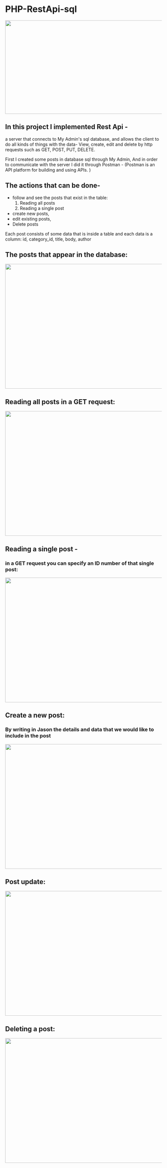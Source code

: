 # PHP-RestApi-sql
<img src="https://miro.medium.com/max/940/1*YW9N3wbkhZ7DoiJIxVGgZw.png" width="600" height="300">

## In this project I implemented Rest Api -
a server that connects to My Admin's sql database, 
and allows the client to do all kinds of things with the data-
View, create, edit and delete by http requests such as GET, POST, PUT, DELETE.

First I created some posts in database sql through My Admin,
And in order to communicate with the server I did it through Postman -
(Postman is an API platform for building and using APIs. )
## The actions that can be done-
- follow and see the posts that exist in the table: 
    1) Reading all posts
    2) Reading a single post
- create new posts,
- edit existing posts,
- Delete posts

Each post consists of some data that is inside a table and each data is a column:
id, category_id, title, body, author

## The posts that appear in the database: 
<img src="https://user-images.githubusercontent.com/57721728/205157211-ec59b47a-45bf-4521-b6f0-7b90b380e010.png" width="800" height="400">

## Reading all posts in a GET request:

<img src="https://user-images.githubusercontent.com/57721728/205159950-219fec36-eaf5-40f1-a618-ab4ed94aa332.png" width="800" height="400">

## Reading a single post - 
### in a GET request you can specify an ID number of that single post:
<img src="https://user-images.githubusercontent.com/57721728/205160030-1c250e8b-f5b9-40bf-bd71-276f261dce81.png" width="800" height="400">

## Create a new post:
### By writing in Jason the details and data that we would like to include in the post

<img src="https://user-images.githubusercontent.com/57721728/205160139-5eaf0453-0d4a-45bf-942b-505f2e8285dd.png" width="800" height="400">

## Post update:

<img src="https://user-images.githubusercontent.com/57721728/205160215-4ebb06c0-e7bb-41a9-bd12-a4aac1cf9fc4.png" width="800" height="400">

## Deleting a post:

<img src="https://user-images.githubusercontent.com/57721728/205160291-4b5154a9-9ac8-4349-b944-69f39912ad88.png" width="800" height="400">

